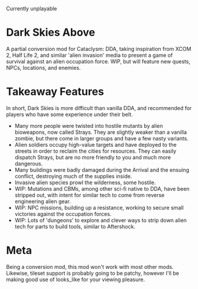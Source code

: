 Currently unplayable

# Dark Skies Above
A partial conversion mod for Cataclysm: DDA, taking inspiration from XCOM 2, Half Life 2, and similar 'alien invasion' media to present a game of survival against an alien occupation force. WIP, but will feature new quests, NPCs, locations, and enemies.

# Takeaway Features
In short, Dark Skies is more difficult than vanilla DDA, and recommended for players who have some experience under their belt. 

 - Many more people were twisted into hostile mutants by alien bioweapons, now called Strays. They are slightly weaker than a vanilla zombie, but there come in larger groups and have a few nasty variants.
 - Alien soldiers occupy high-value targets and have deployed to the streets in order to reclaim the cities for resources. They can easily dispatch Strays, but are no more friendly to you and much more dangerous.
 - Many buildings were badly damaged during the Arrival and the ensuing conflict, destroying much of the supplies inside. 
 - Invasive alien species prowl the wilderness, some hostile.
 - WIP: Mutations and CBMs, among other sci-fi native to DDA, have been stripped out, with intent for similar tech to come from reverse engineering alien gear.
 - WIP: NPC missions, building up a resistance, working to secure small victories against the occupation forces.
 - WIP: Lots of 'dungeons' to explore and clever ways to strip down alien tech for parts to build tools, similar to Aftershock.

# Meta
Being a conversion mod, this mod won't work with most other mods. Likewise, tileset support is probably going to be patchy, however I'll be making good use of looks_like for your viewing pleasure.
